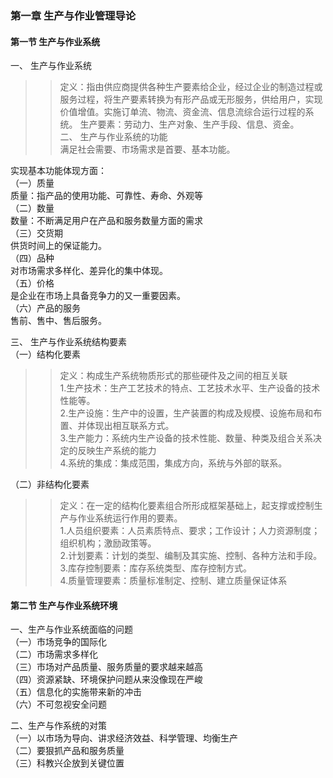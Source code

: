 ### 第一章 生产与作业管理导论 ###
#### 第一节 生产与作业系统 ####
一、	生产与作业系统  
>>定义：指由供应商提供各种生产要素给企业，经过企业的制造过程或服务过程，将生产要素转换为有形产品或无形服务，供给用户，实现价值增值。实施订单流、物流、资金流、信息流综合运行过程的系统。
>>生产要素：劳动力、生产对象、生产手段、信息、资金。  
二、	生产与作业系统的功能  
>>满足社会需要、市场需求是首要、基本功能。

实现基本功能体现方面：  
（一）质量  
质量：指产品的使用功能、可靠性、寿命、外观等  
（二）数量  
数量：不断满足用户在产品和服务数量方面的需求  
（三）交货期  
供货时间上的保证能力。  
（四）品种  
对市场需求多样化、差异化的集中体现。  
（五）价格  
是企业在市场上具备竞争力的又一重要因素。  
（六）产品的服务  
售前、售中、售后服务。

三、	生产与作业系统结构要素  
（一）结构化要素  
>>定义：构成生产系统物质形式的那些硬件及之间的相互关联  
1.生产技术：生产工艺技术的特点、工艺技术水平、生产设备的技术性能等。  
2.生产设施：生产中的设置，生产装置的构成及规模、设施布局和布置、并体现出相互联系方式。  
3.生产能力：系统内生产设备的技术性能、数量、种类及组合关系决定的反映生产系统的能力  
4.系统的集成：集成范围，集成方向，系统与外部的联系。

（二）非结构化要素  
>>定义：在一定的结构化要素组合所形成框架基础上，起支撑或控制生产与作业系统运行作用的要素。  
1.人员组织要素：人员素质特点、要求；工作设计；人力资源制度；组织机构；激励政策等。  
2.计划要素：计划的类型、编制及其实施、控制、各种方法和手段。  
3.库存控制要素：库存系统类型、库存控制方式。  
4.质量管理要素：质量标准制定、控制、建立质量保证体系  

#### 第二节 生产与作业系统环境 ####
一、生产与作业系统面临的问题  
（一）市场竞争的国际化  
（二）市场需求多样化  
（三）市场对产品质量、服务质量的要求越来越高  
（四）资源紧缺、环境保护问题从来没像现在严峻  
（五）信息化的实施带来新的冲击  
（六）不可忽视安全问题  

二、生产与作系统的对策  
（一）以市场为导向、讲求经济效益、科学管理、均衡生产  
（二）要狠抓产品和服务质量  
（三）科教兴企放到关键位置  
